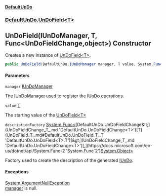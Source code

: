 #### [DefaultUnDo](DefaultUnDo.md 'DefaultUnDo')
### [DefaultUnDo](DefaultUnDo.md#DefaultUnDo 'DefaultUnDo').[UnDoField&lt;T&gt;](UnDoField_T_.md 'DefaultUnDo.UnDoField<T>')

## UnDoField(IUnDoManager, T, Func<UnDoFieldChange<T>,object>) Constructor

Creates a new instance of [UnDoField&lt;T&gt;](UnDoField_T_.md 'DefaultUnDo.UnDoField<T>').

```csharp
public UnDoField(DefaultUnDo.IUnDoManager manager, T value, System.Func<DefaultUnDo.UnDoFieldChange<T>,object?>? descriptionFactory=null);
```
#### Parameters

<a name='DefaultUnDo.UnDoField_T_.UnDoField(DefaultUnDo.IUnDoManager,T,System.Func_DefaultUnDo.UnDoFieldChange_T_,object_).manager'></a>

`manager` [IUnDoManager](IUnDoManager.md 'DefaultUnDo.IUnDoManager')

The [IUnDoManager](IUnDoManager.md 'DefaultUnDo.IUnDoManager') used to register the [IUnDo](IUnDo.md 'DefaultUnDo.IUnDo') operations.

<a name='DefaultUnDo.UnDoField_T_.UnDoField(DefaultUnDo.IUnDoManager,T,System.Func_DefaultUnDo.UnDoFieldChange_T_,object_).value'></a>

`value` [T](UnDoField_T_.md#DefaultUnDo.UnDoField_T_.T 'DefaultUnDo.UnDoField<T>.T')

The starting value of the [UnDoField&lt;T&gt;](UnDoField_T_.md 'DefaultUnDo.UnDoField<T>')

<a name='DefaultUnDo.UnDoField_T_.UnDoField(DefaultUnDo.IUnDoManager,T,System.Func_DefaultUnDo.UnDoFieldChange_T_,object_).descriptionFactory'></a>

`descriptionFactory` [System.Func&lt;](https://docs.microsoft.com/en-us/dotnet/api/System.Func-2 'System.Func`2')[DefaultUnDo.UnDoFieldChange&lt;](UnDoFieldChange_T_.md 'DefaultUnDo.UnDoFieldChange<T>')[T](UnDoField_T_.md#DefaultUnDo.UnDoField_T_.T 'DefaultUnDo.UnDoField<T>.T')[&gt;](UnDoFieldChange_T_.md 'DefaultUnDo.UnDoFieldChange<T>')[,](https://docs.microsoft.com/en-us/dotnet/api/System.Func-2 'System.Func`2')[System.Object](https://docs.microsoft.com/en-us/dotnet/api/System.Object 'System.Object')[&gt;](https://docs.microsoft.com/en-us/dotnet/api/System.Func-2 'System.Func`2')

Factory used to create the description of the generated [IUnDo](IUnDo.md 'DefaultUnDo.IUnDo').

#### Exceptions

[System.ArgumentNullException](https://docs.microsoft.com/en-us/dotnet/api/System.ArgumentNullException 'System.ArgumentNullException')  
[manager](UnDoField_T_.UnDoField(IUnDoManager,T,Func_UnDoFieldChange_T_,object_).md#DefaultUnDo.UnDoField_T_.UnDoField(DefaultUnDo.IUnDoManager,T,System.Func_DefaultUnDo.UnDoFieldChange_T_,object_).manager 'DefaultUnDo.UnDoField<T>.UnDoField(DefaultUnDo.IUnDoManager, T, System.Func<DefaultUnDo.UnDoFieldChange<T>,object>).manager') is null.